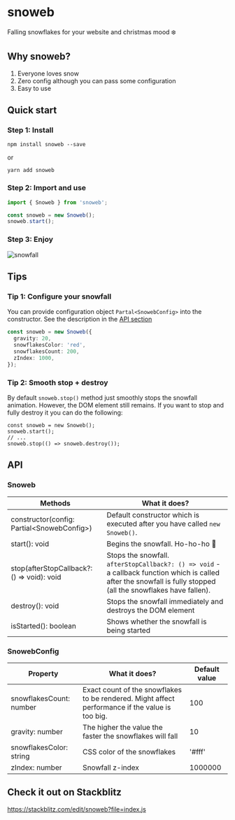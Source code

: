 # snoweb
Falling snowflakes for your website and christmas mood ❄️

## Why snoweb?
1. Everyone loves snow
2. Zero config although you can pass some configuration
3. Easy to use

## Quick start
### Step 1: Install

`npm install snoweb --save`

or

`yarn add snoweb`

### Step 2: Import and use

```typescript
import { Snoweb } from 'snoweb';

const snoweb = new Snoweb();
snoweb.start();
```

### Step 3: Enjoy
![snowfall](https://user-images.githubusercontent.com/15265894/96039109-d3f35e00-0e70-11eb-9a99-cca027c0257d.gif)

## Tips
### Tip 1: Configure your snowfall
You can provide configuration object `Partal<SnowebConfig>` into the constructor.
See the description in the [API section](#SnowebConfig)
```typescript
const snoweb = new Snoweb({
  gravity: 20,
  snowflakesColor: 'red',
  snowflakesCount: 200,
  zIndex: 1000,
});
``` 

### Tip 2: Smooth stop + destroy
By default `snoweb.stop()` method just smoothly stops the snowfall animation. However, the DOM element still remains.
If you want to stop and fully destroy it you can do the following:
```
const snoweb = new Snoweb();
snoweb.start();
// ...
snoweb.stop(() => snoweb.destroy());
``` 

## API
### Snoweb

| Methods                                      | What it does?                                                                                                                                                    |
|----------------------------------------------|------------------------------------------------------------------------------------------------------------------------------------------------------------------|
| constructor(config: Partial\<SnowebConfig\>) | Default constructor which is executed after you have called `new Snoweb()`.                                                                                      |
| start(): void                                | Begins the snowfall. Ho-ho-ho 🎅                                                                                                                                  |
| stop(afterStopCallback?: () =>  void): void  | Stops the snowfall. `afterStopCallback?: () => void` - a callback function which is called after the snowfall is fully stopped (all the snowflakes have fallen). |
| destroy(): void                              | Stops the snowfall immediately and destroys the DOM element                                                                                                      |
| isStarted(): boolean                         | Shows whether the snowfall is being started                                                                                                                      |

### SnowebConfig
| Property                                     | What it does?                                                             | Default value |
|----------------------------------------------|---------------------------------------------------------------------------|---------------|
| snowflakesCount: number | Exact count of the snowflakes to be rendered. Might affect performance if the value is too big.| 100           |
| gravity: number         | The higher the value the faster the snowflakes will fall                                       | 10            |
| snowflakesColor: string | CSS color of the snowflakes                                                                    | '#fff'        |
| zIndex: number          | Snowfall z-index                                                                               | 1000000       |

## Check it out on Stackblitz
https://stackblitz.com/edit/snoweb?file=index.js
